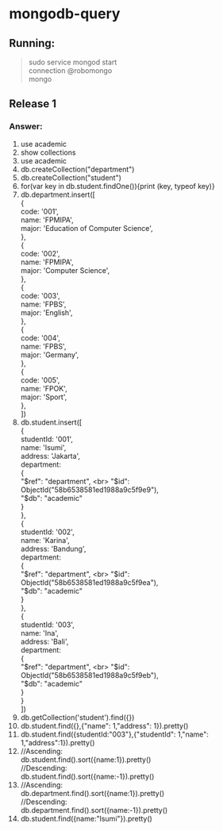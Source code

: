 # mongodb-query

## Running:
> sudo service mongod start <br>
> connection @robomongo <br>
> mongo <br>

## Release 1
### Answer:
1. use academic
2. show collections
3. use academic
4. db.createCollection("department")
5. db.createCollection("student")
6. for(var key in db.student.findOne()){print (key, typeof key)}
7. db.department.insert([ <br>
   { <br>
      code: '001', <br>
      name: 'FPMIPA',<br>
      major: 'Education of Computer Science', <br>
   }, <br>
   {  <br>
      code: '002', <br>
      name: 'FPMIPA',<br>
      major: 'Computer Science', <br>
   }, <br>
   {  <br>
      code: '003', <br>
      name: 'FPBS', <br>
      major: 'English', <br>
   }, <br>
   {  <br>
      code: '004', <br>
      name: 'FPBS', <br>
      major: 'Germany', <br>
   }, <br>
   {  <br>
      code: '005', <br>
      name: 'FPOK', <br>
      major: 'Sport', <br>
   }, <br>
   ])
8. db.student.insert([ <br>
   {  
        studentId: '001', <br>
        name: 'Isumi', <br>
        address: 'Jakarta', <br>
        department: <br>
          { <br>
            "$ref": "department", <br>
            "$id": ObjectId("58b6538581ed1988a9c5f9e9"), <br>
            "$db": "academic" <br>
          } <br>
   }, <br>
   {  <br>
        studentId: '002', <br>
        name: 'Karina', <br>
        address: 'Bandung', <br>
        department: <br>
          { <br>
            "$ref": "department", <br>
            "$id": ObjectId("58b6538581ed1988a9c5f9ea"), <br>
            "$db": "academic" <br>
          } <br>
   }, <br>
   {  <br>
        studentId: '003', <br>
        name: 'Ina', <br>
        address: 'Bali', <br>
        department: <br>
          { <br>
            "$ref": "department", <br>
            "$id": ObjectId("58b6538581ed1988a9c5f9eb"), <br>
            "$db": "academic" <br>
          } <br>
   } <br>
   ])
9.  db.getCollection('student').find({})
10. db.student.find({},{"name": 1,"address": 1}).pretty()
11. db.student.find({studentId:"003"},{"studentId": 1,"name": 1,"address":1}).pretty()
12. //Ascending: <br>
    db.student.find().sort({name:1}).pretty() <br>
    //Descending: <br>
    db.student.find().sort({name:-1}).pretty()
13. //Ascending: <br>
    db.department.find().sort({name:1}).pretty() <br>
    //Descending: <br>
    db.department.find().sort({name:-1}).pretty()
14. db.student.find({name:"Isumi"}).pretty()
